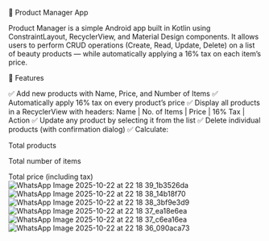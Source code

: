 🧾 Product Manager App

Product Manager is a simple Android app built in Kotlin using ConstraintLayout, RecyclerView, and Material Design components.
It allows users to perform CRUD operations (Create, Read, Update, Delete) on a list of beauty products — while automatically applying a 16% tax on each item’s price.

📱 Features

✅ Add new products with Name, Price, and Number of Items
✅ Automatically apply 16% tax on every product’s price
✅ Display all products in a RecyclerView with headers:
Name | No. of Items | Price | 16% Tax | Action
✅ Update any product by selecting it from the list
✅ Delete individual products (with confirmation dialog)
✅ Calculate:

Total products

Total number of items

Total price (including tax)
![WhatsApp Image 2025-10-22 at 22 18 39_1b3526da](https://github.com/user-attachments/assets/1d7ea1bc-3c0f-4d34-840f-2f242deae027)
![WhatsApp Image 2025-10-22 at 22 18 38_14b18f70](https://github.com/user-attachments/assets/ac62aa67-4c22-429d-a3d6-e358b194571c)
![WhatsApp Image 2025-10-22 at 22 18 38_3bf9e3d9](https://github.com/user-attachments/assets/c0626c6e-87c6-4ad9-be8f-cf6c8f86c973)
![WhatsApp Image 2025-10-22 at 22 18 37_ea18e6ea](https://github.com/user-attachments/assets/7225000f-ac27-4587-b9bf-bb16bcdff253)
![WhatsApp Image 2025-10-22 at 22 18 37_c6ea16ea](https://github.com/user-attachments/assets/15b845f8-801d-443c-92ce-85c5216478e3)
![WhatsApp Image 2025-10-22 at 22 18 36_090aca73](https://github.com/user-attachments/assets/02d89bae-1877-444c-ad19-e02a0bf754e5)


